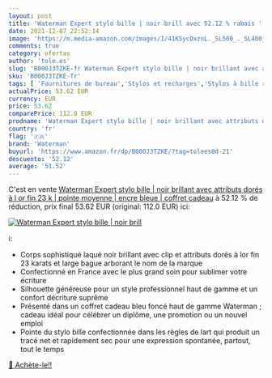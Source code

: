 ```yaml
---
layout: post
title: 'Waterman Expert stylo bille | noir brill avec 52.12 % rabais '
date: 2021-12-07 22:52:14
image: 'https://m.media-amazon.com/images/I/41K5ycOxznL._SL500_._SL400_.jpg'
comments: true
category: ofertas
author: 'tole.es'
slug: 'B000J3TZKE-fr Waterman Expert stylo bille | noir brillant avec attributs...'
sku: 'B000J3TZKE-fr'
tags: [ 'Fournitures de bureau','Stylos et recharges','Stylos à bille rétractable','waterman','Écriture', ]
actualPrice: 53.62 EUR
currency: EUR
price: 53.62
comparePrice: 112.0 EUR
prodname: 'Waterman Expert stylo bille | noir brillant avec attributs dorés à l or fin 23 k | pointe moyenne | encre bleue | coffret cadeau'
country: 'fr'
flag: '🇫🇷'
brand: 'Waterman'
buyurl: 'https://www.amazon.fr/dp/B000J3TZKE/?tag=tolees0d-21'
descuento: '52.12'
average: '51.52'
---
```


C'est en vente [Waterman Expert stylo bille | noir brillant avec attributs dorés à l or fin 23 k | pointe moyenne | encre bleue | coffret cadeau](https://www.amazon.fr/dp/B000J3TZKE/?tag=tolees0d-21)  à  52.12 % de réduction, prix final  53.62 EUR (original: 112.0 EUR) ici:

[![Waterman Expert stylo bille | noir brill](https://m.media-amazon.com/images/I/41K5ycOxznL._SL500_._SL400_.jpg)](https://www.amazon.fr/dp/B000J3TZKE/?tag=tolees0d-21)

ℹ️:

- Corps sophistiqué laqué noir brillant avec clip et attributs dorés à lor fin 23 karats et large bague arborant le nom de la marque
- Confectionné en France avec le plus grand soin pour sublimer votre écriture
- Silhouette généreuse pour un style professionnel haut de gamme et un confort décriture suprême
- Présenté dans un coffret cadeau bleu foncé haut de gamme Waterman ; cadeau idéal pour célébrer un diplôme, une promotion ou un nouvel emploi
- Pointe du stylo bille confectionnée dans les règles de lart qui produit un tracé net et rapidement sec pour une expression spontanée, partout, tout le temps

[🛒 Achète-le!!](https://www.amazon.fr/dp/B000J3TZKE/?tag=tolees0d-21)
